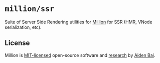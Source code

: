 # `million/ssr`

Suite of Server Side Rendering utilities for [Million](https://github.com/aidenybai/million) for SSR (HMR, VNode serialization, etc).

## License

Million is [MIT-licensed](https://github.com/aidenybai/million/blob/main/LICENSE) open-source software and [research](https://arxiv.org/abs/2202.08409) by [Aiden Bai](https://aidenybai.com).
